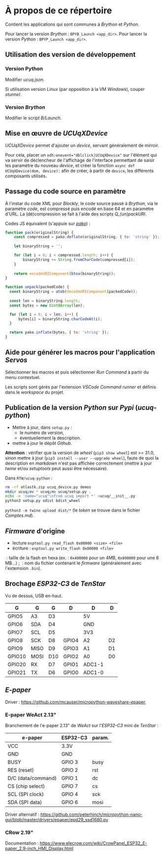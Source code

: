 # À propos de ce répertoire

Contient les applications qui sont communes à *Brython* et *Python*.

Pour lancer la version *Brython* : `BPYB_Launch <app_dir>`.
Pour lancer la version *Python* : `BPYP_Launch <app_dir>`.

## Utilisation des version de développement

### Version Python

Modifier *ucuq.json*.

Si utilisation version *Linux* (par opposition à la VM *Windows*), couper *stunnel*.

### Version *Brython*

Modifier le script *B/Launch*.

## Mise en œuvre de *UCUqXDevice*

*UCUqXDevice* permet d'ajouter un *device*, servant généralement de mirroir.

Pour cela, placer un `xdh:onevent="dblclick|UCUqXDevice"` sur l'élément qui va servir de déclencheur de l'affichage de l'interface permettant de saisir les paramètre du nouveau *device*, et créer la fonction `async def UCUqXDevice(dom, device):` afin de créer, à partir de `device`, les différents composants utilisés.

## Passage du code source en paramètre

À l'instar du code XML pour *Blockly*, le code source passé à *Brython*, via le paramètre *code*, est compressé puis encodé en base 64 et en paramètre d'URL. La (dé)compression se fait à l'aide des scripts *Q_(un)packURI*.

Codes JS équivalent (s'appuie sur [*pako*](https://cdnjs.com/libraries/pako)) :

```js
function pack(originalString) {
    const compressed = pako.deflate(originalString, { to: 'string' });
    
    let binaryString = '';

    for (let i = 0; i < compressed.length; i++) {
        binaryString += String.fromCharCode(compressed[i]);
    }
    
    return encodeURIComponent(btoa(binaryString));
}

function unpack(packedCode) {
  const binaryString = atob(decodeURIComponent(packedCode));
  
  const len = binaryString.length;
  const bytes = new Uint8Array(len);

  for (let i = 0; i < len; i++) {
      bytes[i] = binaryString.charCodeAt(i);
  }

  return pako.inflate(bytes, { to: 'string' });
}
```

## Aide pour générer les macros pour l'application *Servos*

Sélectionner les macros et puis sélectionner *Run Command* à partir du menu contextuel.

Les scripts sont gérés par l'extension *VSCode* *Command runner* et définis dans le *workspace* du projet.

## Publication de la version *Python* sur *Pypi* (*ucuq-python*)

- Mettre à jour, dans `setup.py` :
  - le numéro de version,
  - éventuellement la description.
- mettre à jour le dépôt *Github*.

**Attention** : vérifier que la version de *wheel* (`pip3 show wheel`) est >= 31.0, sinon mettre à jour (`pip3 install --user --upgrade wheel`), faute de quoi la description en *markdown* n'est pas affichée correctement (mettre à jour *twine* et/ou *setuptools* peut aussi être nécessaire).

Dans `RTW/ucuq-python` :

```bash
rm -rf atlastk.zip ucuq_device.py demos
mkdir ucuq;mv * ucuq;mv ucuq/setup.py .
echo -e 'name="ucuq"\nfrom ucuq import *' >ucuq/__init__.py
python3 setup.py sdist bdist_wheel
```

`python3 -m twine upload dist/*` (le *token* se trouve dans le fichier *Comptes.md*).

## *Firmware* d'origine

- lecture `esptool.py read_flash 0x00000 <size> <file>`
- écriture : `esptool.py write_flash 0x00000 <file>`

*<size>* : taille de la flash en hexa (ex. : `0x400000` pour un 4MB, `0x800000` pour une 8 MB…) ;
*<file>* : nom du fichier contenant le *firmware* (généralement avec l'extemsion `.bin`).

## Brochage *ESP32-C3* de *TenStar*

Vu de dessus, USB en-haut.

| G | G | G | D | D | D
|---|---|---|---|---|---
| GPIO5 | A3 | D3 | | 5V
| GPIO6 | SDA | D4 | | GND
| GPIO7 | SCL | D5 | | 3V3
| GPIO8 | SCK | D8 | GPIO4 | A2 | D2
| GPIO9 | MISO | D9 | GPIO3 | A1 | D1
| GPIO10 | MOSI | D10 | GPIO2 | A0 | D0
| GPIO20 | RX | D7 | GPIO1 | ADC1-1
| GPIO21 | TX | D6 | GPIO0 | ADC1-0

## *E-paper*

Driver : <https://github.com/mcauser/micropython-waveshare-epaper>,

### E-paper WeAct 2.13"

Branchement de l'e-paper 2.13" de *WeAct* sur l'*ESP32-C3* mini de *TenStar* :

| e-paper | ESP32-C3  | param.
|---|---|---
| VCC                      | 3.3V
| GND                      | GND
| BUSY                     | GPIO 3                       | busy
| RES (reset)              | GPIO 2                       | rst
| D/C (data/command)       | GPIO 1                       | dc
| CS (chip select)         | GPIO 7                       | cs
| SCL (SPI clock)          | GPIO 4                       | sck
| SDA (SPI data)           | GPIO 6                       | mosi

Driver alternatif : <https://github.com/peterhinch/micropython-nano-gui/blob/master/drivers/epaper/epd29_ssd1680.py>

### CRow 2.19"

Documentation : <https://www.elecrow.com/wiki/CrowPanel_ESP32_E-paper_2.9-inch_HMI_Display.html>
